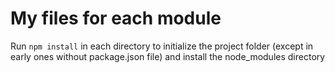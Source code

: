 # My files for each module

Run `npm install` in each directory to initialize the project folder (except in early ones without package.json file) and install the node_modules directory
